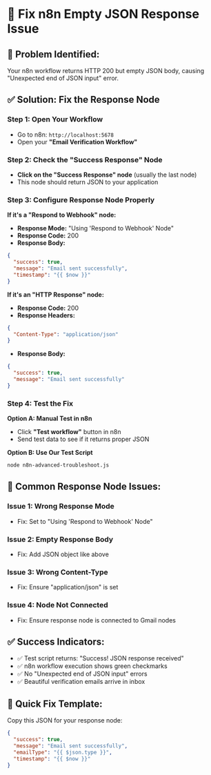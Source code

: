 # 🔧 Fix n8n Empty JSON Response Issue

## 🎯 **Problem Identified:**
Your n8n workflow returns HTTP 200 but empty JSON body, causing "Unexpected end of JSON input" error.

## ✅ **Solution: Fix the Response Node**

### **Step 1: Open Your Workflow**
- Go to n8n: `http://localhost:5678`
- Open your **"Email Verification Workflow"**

### **Step 2: Check the "Success Response" Node**
- **Click on the "Success Response" node** (usually the last node)
- This node should return JSON to your application

### **Step 3: Configure Response Node Properly**

**If it's a "Respond to Webhook" node:**
- **Response Mode:** "Using 'Respond to Webhook' Node"
- **Response Code:** 200
- **Response Body:** 
```json
{
  "success": true,
  "message": "Email sent successfully",
  "timestamp": "{{ $now }}"
}
```

**If it's an "HTTP Response" node:**
- **Response Code:** 200
- **Response Headers:** 
```json
{
  "Content-Type": "application/json"
}
```
- **Response Body:**
```json
{
  "success": true,
  "message": "Email sent successfully"
}
```

### **Step 4: Test the Fix**

**Option A: Manual Test in n8n**
- Click **"Test workflow"** button in n8n
- Send test data to see if it returns proper JSON

**Option B: Use Our Test Script**
```bash
node n8n-advanced-troubleshoot.js
```

## 🚨 **Common Response Node Issues:**

### **Issue 1: Wrong Response Mode**
- Fix: Set to "Using 'Respond to Webhook' Node"

### **Issue 2: Empty Response Body** 
- Fix: Add JSON object like above

### **Issue 3: Wrong Content-Type**
- Fix: Ensure "application/json" is set

### **Issue 4: Node Not Connected**
- Fix: Ensure response node is connected to Gmail nodes

## ✅ **Success Indicators:**
- ✅ Test script returns: "Success! JSON response received"
- ✅ n8n workflow execution shows green checkmarks
- ✅ No "Unexpected end of JSON input" errors
- ✅ Beautiful verification emails arrive in inbox

## 🎯 **Quick Fix Template:**
Copy this JSON for your response node:
```json
{
  "success": true,
  "message": "Email sent successfully",
  "emailType": "{{ $json.type }}",
  "timestamp": "{{ $now }}"
}
```